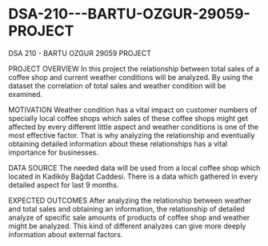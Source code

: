 # DSA-210---BARTU-OZGUR-29059-PROJECT
DSA 210 - BARTU OZGUR 29059 PROJECT


PROJECT OVERVIEW
In this project the relationship between total sales of a coffee shop and current weather conditions  will be analyzed. By using the dataset the correlation of total sales and weather condition will be examined.

MOTIVATION
Weather condition has a vital impact on customer numbers of specially local coffee shops which sales of these coffee shops might get affected by every different little aspect and weather conditions is one of the most effective factor. That is why analyzing the relationship and eventually obtaining detailed information about these relationships has a vital importance for businesses. 

DATA SOURCE
The needed data will be used from a local coffee shop which located in Kadiköy Bağdat Caddesi. There is a data which gathered in every detailed aspect for last 9 months. 

EXPECTED OUTCOMES
After analyzing the relationship between weather and total sales and obtaining an information, the relationship of detailed analyze of specific sale amounts of products of coffee shop and weather might be analyzed. This kind of different analyzes can give more deeply information about external factors. 
